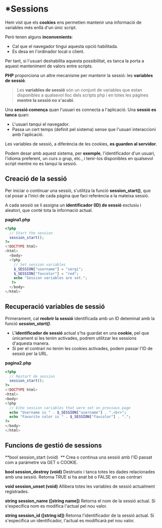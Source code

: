 <!-- notoc -->

# *Sessions

Hem vist que els **cookies** ens permetien mantenir una informació de variables més enllà d'un únic script. 

Però tenen alguns **inconvenients**:
* Cal que el navegador tingui aquesta opció habilitada.
* Es desa en l'ordinador local o client.

Per tant, si l'usuari deshabilita aquesta possibilitat, es tanca la porta a aquest manteniment de valors entre scripts. 

**PHP** proporciona un altre mecanisme per mantenir la sessió: les **variables de sessió**.

> Les **variables de sessió** són un conjunt de variables que estan disponibles a qualsevol lloc dels scripts php i en totes les pàgines **mentre la sessió no s'acabi**. 

Una **sessió comença** quan l'usuari es connecta a l'aplicació.
Una **sessió es tanca** quan:
  * L'usuari tanqui el navegador.
  * Passa un cert temps (definit pel sistema) sense que l'usuari interaccioni amb l'aplicació.

Les variables de sessió, a diferència de les cookies, **es guarden al servidor**.

Podem desar amb aquest sistema, per **exemple**, l'identificador d'un usuari, l'idioma preferent, un curs o grup, etc., i tenir-los disponibles en qualsevol script mentre no es tanqui la sessió. 

## Creació de la sessió

Per iniciar o continuar una sessió, s'utilitza la funció **session_start()**, que cal posar a l’inici de cada pàgina que faci referència a la mateixa sessió. 

A cada sessió se li assigna un **identificador (ID) de sessió** exclusiu i aleatori, que conté tota la informació actual.

**pagina1.php**

```php
<?php
  // Start the session
  session_start();
?>
<!DOCTYPE html>
<html>
  <body>
  <?php
    // Set session variables
    $_SESSION["username"] = "sergi";
    $_SESSION["favcolor"] = "red";
    echo "Session variables are set.";
   ?>
  </body>
</html>
```

## Recuperació variables de sessió

Primerament, cal **reobrir la sessió** identificada amb un ID deteminat amb la funció **_session_start()_**.
* L'**identificador de sessió** actual s'ha guardat en una **cookie**, pel que únicament si les tenim activades, podrem utilitzar les sessions d'aquesta manera.
* Si per el contrari no tenim les cookies activades, podem passar l'ID de sessió per la URL.

**pagina2.php**

```php
<?php
  // Restart de session
  session_start();
?>
<!DOCTYPE html>
<html>
<body>
<?php
  // Echo session variables that were set on previous page
  echo "Username is " . $_SESSION["username"] . ".<br>";
  echo "Favorite color is " . $_SESSION["favcolor"] . ".";
?>
</body>
</html>
```

## Funcions de gestió de sessions

**bool session_start (void)  **
Crea o continua una sessió amb l'ID passat com a paràmetre via GET o COOKIE. 

**bool session_destroy (void)**
Destrueix i tanca totes les dades relacionades amb una sessió. 
Retorna TRUE si ha anat bé o FALSE en cas contrari

**void session_unset (void)**
Allibera totes les variables de sessió actualment registrades.

**string session_name ([string name])**
Retorna el nom de la sessió actual. 
Si s'especifica nom es modifica l'actual pel nou valor.

**string session_id ([string id])**
Retorna l'identificador de la sessió actual. 
Si s'especifica un identificador, l'actual es modificarà pel nou valor. 
